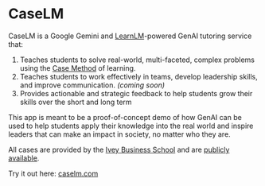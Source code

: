 # CaseLM
CaseLM is a Google Gemini and [LearnLM](https://ai.google.dev/gemini-api/docs/learnlm)-powered GenAI tutoring service that:

1. Teaches students to solve real-world, multi-faceted, complex problems using the [Case Method](https://www.ivey.uwo.ca/news/the-case-method-at-ivey/) of learning.
2. Teaches students to work effectively in teams, develop leadership skills, and improve communication. *(coming soon)*
3. Provides actionable and strategic feedback to help students grow their skills over the short and long term

This app is meant to be a proof-of-concept demo of how GenAI can be used to help students apply their knowledge into the real world and inspire leaders that can make an impact in society, no matter who they are.

All cases are provided by the [Ivey Business School](https://www.ivey.uwo.ca/) and are [publicly available](https://www.ivey.uwo.ca/hba/classroom-cases/).

Try it out here: [caselm.com](https://www.caselm.com/)
